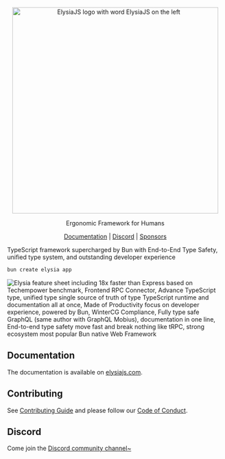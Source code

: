 <br>
<p align=center>
 <img src=https://github.com/elysiajs/elysia/assets/35027979/15653752-866c-4525-99f9-edde0aafc856 alt="ElysiaJS logo with word ElysiaJS on the left" width=480 />
</p>

<p align=center>Ergonomic Framework for Humans</p>

<p align=center>
    <a href=https://elysiajs.com>Documentation</a> | <a href=https://discord.gg/eaFJ2KDJck>Discord</a> | <a href=[https://github.com/saltyaom/sponsor](https://github.com/sponsors/SaltyAom)>Sponsors</a>
</p>

TypeScript framework supercharged by Bun with End-to-End Type Safety, unified type system, and outstanding developer experience

```bash
bun create elysia app
```

![Elysia feature sheet including 18x faster than Express based on Techempower benchmark, Frontend RPC Connector, Advance TypeScript type, unified type single source of truth of type TypeScript runtime and documentation all at once, Made of Productivity focus on developer experience, powered by Bun, WinterCG Compliance, Fully type safe GraphQL (same author with GraphQL Mobius), documentation in one line, End-to-end type safety move fast and break nothing like tRPC, strong ecosystem most popular Bun native Web Framework](https://github.com/elysiajs/elysia/assets/35027979/879e297e-857d-419a-a1e2-fc6542e34b6b)

## Documentation
The documentation is available on [elysiajs.com](https://elysiajs.com).

## Contributing
See [Contributing Guide](CONTRIBUTING.md) and please follow our [Code of Conduct](CODE_OF_CONDUCT.md).

## Discord
Come join the [Discord community channel~](https://discord.gg/eaFJ2KDJck)
